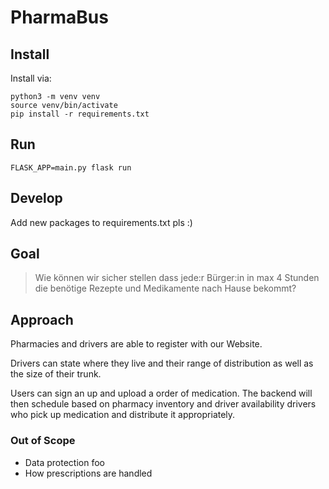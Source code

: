 # PharmaBus

## Install

Install via:
```
python3 -m venv venv
source venv/bin/activate
pip install -r requirements.txt
```

## Run

```
FLASK_APP=main.py flask run
```

## Develop

Add new packages to requirements.txt pls :)


## Goal

> Wie können wir sicher stellen dass jede:r Bürger:in in max 4 Stunden die benötige Rezepte und Medikamente nach Hause bekommt?

## Approach

Pharmacies and drivers are able to register with our Website.

Drivers can state where they live and their range of distribution as well as the size of their trunk.

Users can sign an up and upload a order of medication. The backend will then schedule based on pharmacy inventory and driver availability drivers who pick up medication and distribute it appropriately.

### Out of Scope
- Data protection foo
- How prescriptions are handled
